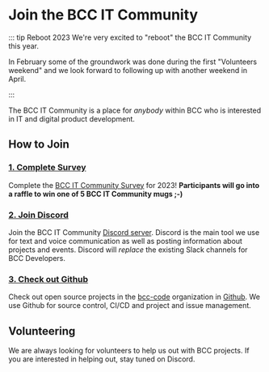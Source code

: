 # Join the BCC IT Community

::: tip Reboot 2023
We're very excited to "reboot" the BCC IT Community this year.

In February some of the groundwork was done during the first "Volunteers weekend" and we look forward to following up with another weekend in April.

:::

The BCC IT Community is a place for *anybody* within BCC who is interested in IT and digital product development.

## How to Join

### [1. Complete Survey](https://forms.office.com/e/pPUB75XVfc)

Complete the [BCC IT Community Survey](https://forms.office.com/e/pPUB75XVfc) for 2023! **Participants will go into a raffle to win one of 5 BCC IT Community mugs ;-)**  

### [2. Join Discord](https://developer.bcc.no/discord/)

Join the BCC IT Community [Discord server](https://developer.bcc.no/discord/). Discord is the main tool we use for text and voice communication as well as posting information about projects and events. Discord will _replace_ the existing Slack channels for BCC Developers.

### [3. Check out Github](https://github.com/bcc-code)

Check out open source projects in the [bcc-code](https://github.com/bcc-code) organization in [Github](https://github.com/bcc-code). We use Github for source control, CI/CD and project and issue management.

## Volunteering

We are always looking for volunteers to help us out with BCC projects. If you are interested in helping out, stay tuned on Discord.
